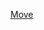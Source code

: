 ---
layout: post
wordpress_id: 1208
wordpress_url: http://noesbueno.com/archives/1208
date: '2011-08-04 19:01:23 -0500'
date_gmt: '2011-08-05 00:01:23 -0500'
body: |
  <p><a href="http://www.thehighdefinite.com/2011/08/move/">Move</a></p>
---